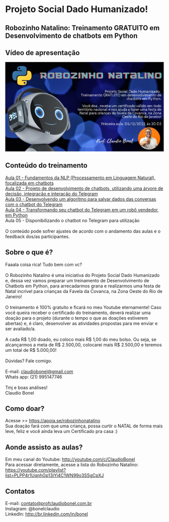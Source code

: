 # Projeto Social Dado Humanizado! 

## Robozinho Natalino: Treinamento GRATUITO em Desenvolvimento de chatbots em Python

## Vídeo de apresentação

[![Watch the video](chamada_robozinho_natalino.jpg)](https://youtu.be/ww2dvCDgVkc)

## Conteúdo do treinamento

<a href = "https://youtu.be/Gjgv42Z5z_4">Aula 01 - Fundamentos da NLP (Processamento em Linguagem Natural), focalizada em chatbots</a>
<br>
<a href = "https://youtu.be/KZCMFAc3UAM">Aula 02 - Projeto de desenvolvimento de chatbots, utilizando uma árvore de decisão, integração e interação do Telegram</a>
<br>
<a href = "https://youtu.be/zqUfVqDkf9o">Aula 03 - Desenvolvendo um algoritmo para salvar dados das conversas com o chatbot do Telegram</a>
<br>
<a href = "https://youtu.be/1SgaEb2SbSA">Aula 04 - Transformando seu chatbot do Telegram em um robô vendedor, em Python</a>
<br>
Aula 05 - Disponibilizando o chatbot no Telegram  para utilização
<br>
<br>
O conteúdo pode sofrer ajustes de acordo com o andamento das aulas e o feedback dos/as participantes.

## Sobre o que é?

Faaala coisa rica! Tudo bem com vc?
<br>
<br>
O Robozinho Natalino é uma iniciativa do Projeto Social Dado Humanizado e, dessa vez vamos preparar um treinamento de Desenvolvimento de Chatbots em Python, para arrecadarmos grana e realizarmos uma festa de Natal incrível para crianças da Favela da Covanca, na Zona Oeste do Rio de Janeiro!
<br>
<br>
O treinamento é 100% gratuito e ficará no meu Youtube eternamente! Caso você queira receber o certificado do treinamento, deverá realizar uma doação para o projeto (durante o tempo o que as doações estiverem abertas) e, é claro, desenvolver as atividades propostas para me enviar e ser avaliado/a.
<br>
<br>
A cada R$ 1,00 doado, eu coloco mais R$ 1,00 do meu bolso. Ou seja, se alcançarmos a meta de R$ 2.500,00, colocarei mais R$ 2.500,00 e teremos um total de R$ 5.000,00!
<br>
<br>
Dúvidas? Fale comigo.
<br>
<br>
E-mail: claudiobonel@gmail.com
<br>
Whats app: (21) 995147746
<br>
<br>
Tmj e boas análises!
<br>
Claudio Bonel

## Como doar?

Acesse >> https://apoia.se/robozinhonatalino
<br>
Sua doação fará com que uma criança, possa curtir o NATAL de forma mais leve, feliz e você ainda leva um Certificado pra casa :)

## Aonde assisto as aulas?

Em meu canal do Youtube: http://youtube.com/c/ClaudioBonel
<br>
Para acessar diretamente, acesse a lista do Robozinho Natalino: https://youtube.com/playlist?list=PLPP4r1UqnhGp13iYi4C1WN99o3SSgCpXJ

## Contatos

E-mail: contato@profclaudiobonel.com.br
<br>
Instagram: @bonelclaudio
<br>
LinkedIn: http://br.linkedin.com/in/bonel